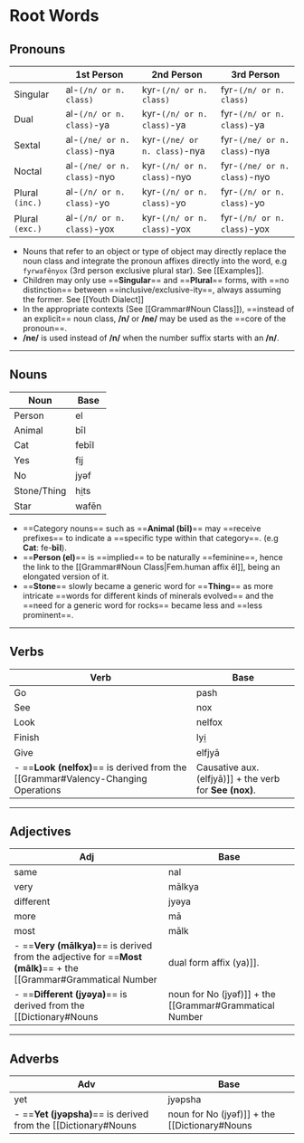 # Root Words
## Pronouns
|                 | 1st Person                  | 2nd Person                   | 3rd Person                   |
| --------------- | --------------------------- | ---------------------------- | ---------------------------- |
| Singular        | al-`(/n/ or n. class)`      | kyr-`(/n/ or n. class)`      | fyr-`(/n/ or n. class)`      |
| Dual            | al-`(/n/ or n. class)`-ya   | kyr-`(/n/ or n. class)`-ya   | fyr-`(/n/ or n. class)`-ya   |
| Sextal          | al-`(/ne/ or n. class)`-nya | kyr-`(/ne/ or n. class)`-nya | fyr-`(/ne/ or n. class)`-nya |
| Noctal          | al-`(/ne/ or n. class)`-nyo | kyr-`(/n/ or n. class)`-nyo  | fyr-`(/ne/ or n. class)`-nyo |
| Plural `(inc.)` | al-`(/n/ or n. class)`-yo   | kyr-`(/n/ or n. class)`-yo   | fyr-`(/n/ or n. class)`-yo   |
| Plural `(exc.)` | al-`(/n/ or n. class)`-yox  | kyr-`(/n/ or n. class)`-yox  | fyr-`(/n/ or n. class)`-yox  |
- Nouns that refer to an object or type of object may directly replace the noun class and integrate the pronoun affixes directly into the word, e.g `fyrwafēnyox` (3rd person exclusive plural star). See [[Examples]].
- Children may only use ==**Singular**== and ==**Plural**== forms, with ==no distinction== between ==inclusive/exclusive-ity==, always assuming the former. See [[Youth Dialect]]
- In the appropriate contexts (See [[Grammar#Noun Class]]), ==instead of an explicit== noun class, **/n/** or **/ne/** may be used as the ==core of the pronoun==. 
- **/ne/** is used instead of **/n/** when the number suffix starts with an **/n/**.
___
## Nouns
| Noun        | Base  |
| ----------- | ----- |
| Person      | el    |
| Animal      | bīl   |
| Cat         | febīl |
| Yes         | fi̤j  |
| No          | jyəf  |
| Stone/Thing | hi̤ts |
| Star        | wafēn |
- ==Category nouns== such as ==**Animal (bīl)**== may ==receive prefixes== to indicate a ==specific type within that category==. (e.g **Cat**: fe-**bīl**).
- ==**Person (el)**== is ==implied== to be naturally ==feminine==, hence the link to the [[Grammar#Noun Class|Fem.human affix ēl]], being an elongated version of it.
- ==**Stone**== slowly became a generic word for ==**Thing**== as more intricate ==words for different kinds of minerals evolved== and the ==need for a generic word for rocks== became less and ==less prominent==.
___
## Verbs
| Verb   | Base   |
| ------ | ------ |
| Go     | pash   |
| See    | nox    |
| Look   | nelfox | 
| Finish | lyi̤   |
| Give   | elfjyā |
- ==**Look (nelfox)**== is derived from the [[Grammar#Valency-Changing Operations|Causative aux. (elfjyā)]] + the verb for **See (nox)**.
___
## Adjectives
| Adj       | Base   |
| --------- | ------ |
| same      | nal    | 
| very      | mālkya |
| different | jyəya  |
| more      | mā     |
| most      | mālk   |
- ==**Very (mālkya)**== is derived from the adjective for ==**Most (mālk)**== + the [[Grammar#Grammatical Number|dual form affix (ya)]].
- ==**Different (jyəya)**== is derived from the [[Dictionary#Nouns|noun for No (jyəf)]] + the [[Grammar#Grammatical Number|dual form affix (ya)]].
___
## Adverbs
| Adv | Base    |
| --- | ------- |
| yet | jyəpsha |
- ==**Yet (jyəpsha)**== is derived from the [[Dictionary#Nouns|noun for No (jyəf)]] + the [[Dictionary#Nouns|noun for Go (pash)]]